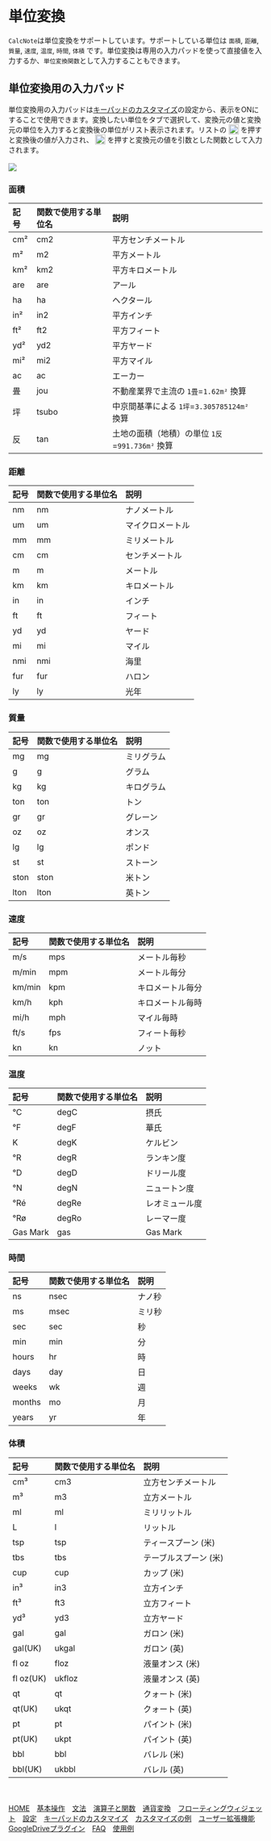 # 単位変換
`CalcNote`は単位変換をサポートしています。サポートしている単位は `面積`, `距離`, `質量`, `速度`, `温度`, `時間`, `体積` です。単位変換は専用の入力パッドを使って直接値を入力するか、`単位変換関数`として入力することもできます。

## 単位変換用の入力パッド
単位変換用の入力パッドは[キーパッドのカスタマイズ](customizing_keypad.md)の設定から、表示をONにすることで使用できます。変換したい単位をタブで選択して、変換元の値と変換元の単位を入力すると変換後の単位がリスト表示されます。リストの <img src="https://raw.githubusercontent.com/burton999dev/CalcNoteHelp/master/images/all/ic_paste_value_black_24dp.png" width="20px" align="top"> を押すと変換後の値が入力され、 <img src="https://raw.githubusercontent.com/burton999dev/CalcNoteHelp/master/images/all/ic_paste_function_black_24dp.png" width="20px" align="top"> を押すと変換元の値を引数とした関数として入力されます。
<br/>
<br/>
<img src="https://raw.githubusercontent.com/burton999dev/CalcNoteHelp/master/images/ja/unit_converter.png">

### 面積
|記号|関数で使用する単位名|説明|
|:-----------|:------------|:------------|
cm²|cm2|平方センチメートル
m²|m2|平方メートル
km²|km2|平方キロメートル
are|are|アール
ha|ha|ヘクタール
in²|in2|平方インチ
ft²|ft2|平方フィート
yd²|yd2|平方ヤード
mi²|mi2|平方マイル
ac|ac|エーカー
畳|jou|不動産業界で主流の `1畳`=`1.62m²` 換算
坪|tsubo|中京間基準による `1坪`=`3.305785124m²` 換算
反|tan|土地の面積（地積）の単位 `1反`=`991.736m²` 換算

### 距離
|記号|関数で使用する単位名|説明|
|:-----------|:------------|:------------|
nm|nm|ナノメートル
um|um|マイクロメートル
mm|mm|ミリメートル
cm|cm|センチメートル
m|m|メートル
km|km|キロメートル
in|in|インチ
ft|ft|フィート
yd|yd|ヤード
mi|mi|マイル
nmi|nmi|海里
fur|fur|ハロン
ly|ly|光年

### 質量
|記号|関数で使用する単位名|説明|
|:-----------|:------------|:------------|
mg|mg|ミリグラム
g|g|グラム
kg|kg|キログラム
ton|ton|トン
gr|gr|グレーン
oz|oz|オンス
lg|lg|ポンド
st|st|ストーン
ston|ston|米トン
lton|lton|英トン

### 速度
|記号|関数で使用する単位名|説明|
|:-----------|:------------|:------------|
m/s|mps|メートル毎秒
m/min|mpm|メートル毎分
km/min|kpm|キロメートル毎分
km/h|kph|キロメートル毎時
mi/h|mph|マイル毎時
ft/s|fps|フィート毎秒
kn|kn|ノット

### 温度
|記号|関数で使用する単位名|説明|
|:-----------|:------------|:------------|
°C|degC|摂氏
°F|degF|華氏
K|degK|ケルビン
°R|degR|ランキン度
°D|degD|ドリール度
°N|degN|ニュートン度
°Ré|degRe|レオミュール度
°Rø|degRo|レーマー度
Gas Mark|gas|Gas Mark

### 時間
|記号|関数で使用する単位名|説明|
|:-----------|:------------|:------------|
ns|nsec|ナノ秒
ms|msec|ミリ秒
sec|sec|秒
min|min|分
hours|hr|時
days|day|日
weeks|wk|週
months|mo|月
years|yr|年

### 体積
|記号|関数で使用する単位名|説明|
|:-----------|:------------|:------------|
cm³|cm3|立方センチメートル
m³|m3|立方メートル
ml|ml|ミリリットル
L|l|リットル
tsp|tsp|ティースプーン (米)
tbs|tbs|テーブルスプーン (米)
cup|cup|カップ (米)
in³|in3|立方インチ
ft³|ft3|立方フィート
yd³|yd3|立方ヤード
gal|gal|ガロン (米)
gal(UK)|ukgal|ガロン (英)
fl oz|floz|液量オンス (米)
fl oz(UK)|ukfloz|液量オンス (英)
qt|qt|クォート (米)
qt(UK)|ukqt|クォート (英)
pt|pt|パイント (米)
pt(UK)|ukpt|パイント (英)
bbl|bbl|バレル (米)
bbl(UK)|ukbbl|バレル (英)


<br><br>
[HOME](index.md)　[基本操作](how2use.md)　[文法](http://burton999dev.github.io/CalcNoteHelp/grammar_ja.html)　[演算子と関数](operator_and_function.md)　[通貨変換](currency_converter.md)　[フローティングウィジェット](floating_widget.md)　[設定](settings.md)　[キーパッドのカスタマイズ](customizing_keypad.md)　[カスタマイズの例](example4theme.md)　[ユーザー拡張機能](custom_extension.md)　[GoogleDriveプラグイン](google_drive_plugin.md)　[FAQ](faq.md)　[使用例](http://android.ascii.jp/2016/02/29/893463)  

